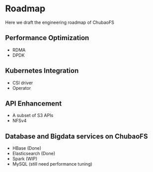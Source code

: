 # Roadmap

Here we draft the engineering roadmap of ChubaoFS

## Performance Optimization

- RDMA
- DPDK

## Kubernetes Integration

- CSI driver
- Operator


## API Enhancement

- A subset of S3 APIs
- NFSv4

## Database and Bigdata services on ChubaoFS

- HBase (Done)
- Elasticsearch (Done)
- Spark (WIP)
- MySQL (still need performance tuning)
